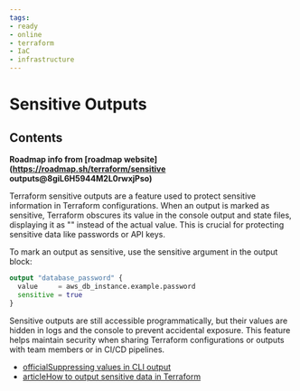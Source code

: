 ```yaml
---
tags:
- ready
- online
- terraform
- IaC
- infrastructure
---
```


# Sensitive Outputs

## Contents

__Roadmap info from [roadmap website](<https://roadmap.sh/terraform/sensitive> outputs@8giL6H5944M2L0rwxjPso)__

Terraform sensitive outputs are a feature used to protect sensitive information in Terraform configurations. When an output is marked as sensitive, Terraform obscures its value in the console output and state files, displaying it as "" instead of the actual value. This is crucial for protecting sensitive data like passwords or API keys.

To mark an output as sensitive, use the sensitive argument in the output block:

```terraform
output "database_password" {
  value     = aws_db_instance.example.password
  sensitive = true
}
```

Sensitive outputs are still accessible programmatically, but their values are hidden in logs and the console to prevent accidental exposure. This feature helps maintain security when sharing Terraform configurations or outputs with team members or in CI/CD pipelines.

- [officialSuppressing values in CLI output](https://developer.hashicorp.com/terraform/language/values/outputs#sensitive-suppressing-values-in-cli-output)
- [articleHow to output sensitive data in Terraform](https://support.hashicorp.com/hc/en-us/articles/5175257151891-How-to-output-sensitive-data-with-Terraform)
